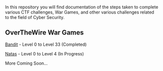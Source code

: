 In this repository you will find documentation of the steps taken to complete various CTF challenges, War Games, and other various challenges related to the field of Cyber Security. 

## OverTheWire War Games

[Bandit](OTW-Bandit.txt) - Level 0 to Level 33 (Completed)

[Natas](OTW-Natas.txt) - Level 0 to Level 4 (In Progress)

More Coming Soon...
